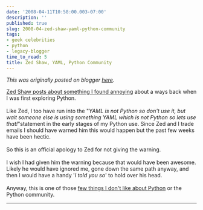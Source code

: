 ```yaml
---
date: '2008-04-11T10:58:00.003-07:00'
description: ''
published: true
slug: 2008-04-zed-shaw-yaml-python-community
tags:
- geek celebrities
- python
- legacy-blogger
time_to_read: 5
title: Zed Shaw, YAML, Python Community
---
```


*This was originally posted on blogger [here](https://pydanny.blogspot.com/2008/04/zed-shaw-yaml-python-community.html)*.

<a href="http://www.zedshaw.com/blog/2008-04-09.html">Zed Shaw posts about something I found annoying</a> about a ways back when I was first exploring Python.<br /><br />Like Zed,  I too have run into the "<span style="font-style: italic;">YAML is not Python so don't use it, but wait someone else is using something YAML which is not Python so lets use that!</span>"statement in the early stages of my Python use.  Since Zed and I trade emails I should have warned him this would happen but the past few weeks have been hectic.<br /><br />So this is an official apology to Zed for not giving the warning. <br /><br />I wish I had given him the warning because that would have been awesome.  Likely he would have ignored me, gone down the same path anyway, and then I would have a handy '<span style="font-style: italic;">I told you so</span>' to hold over his head.<br /><br />Anyway, this is one of those <a href="http://pydanny.blogspot.com/2007/07/lambdas-no-more.html">few things I don't like about Python</a> or the Python community.

---

